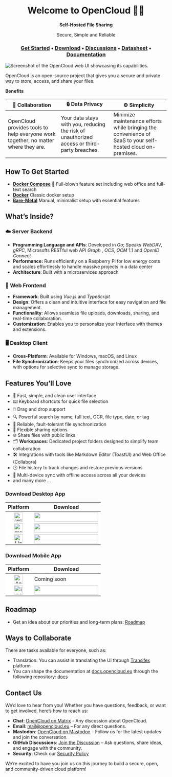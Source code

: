 <h1 align="center">Welcome to OpenCloud 👋🏼</h1>

<p align="center"><strong>Self-Hosted File Sharing</strong></p>
<p align="center">Secure, Simple and Reliable</p>

<h3 align="center">
  <b><a target="_blank" href="https://docs.opencloud.eu/docs/admin/getting-started/container/docker-compose-local">Get Started</a></b>
  •
  <a href="https://github.com/opencloud-eu/.github/edit/main/profile/README.md#download-desktop-app">Download</a>
  •
  <a href="https://github.com/orgs/opencloud-eu/discussions">Discussions</a>
  •
  <a href="https://docs.opencloud.eu/docs/admin/welcome/datasheet">Datasheet</a>
  •
  <a href="https://docs.opencloud.eu/">Documentation</a>
  </h3>

![Screenshot of the OpenCloud web UI showcasing its capabilities.](https://raw.githubusercontent.com/opencloud-eu/.github/refs/heads/main/profile/web-ui-gallery-view-optimized.jpg)

OpenCloud is an open-source project that gives you a secure and private way to store, access, and share your files.

**Benefits**

| 🤝 **Collaboration**               | 🔒 **Data Privacy**              | ⚙️ **Simplicity**                          |
|------------------------------------|----------------------------------|--------------------------------------------|
| OpenCloud provides tools to help everyone work together, no matter where they are. | Your data stays with you, reducing the risk of unauthorized access or third-party breaches. | Minimize maintenance efforts while bringing the convenience of SaaS to your self-hosted cloud on-premises. |


## How To Get Started

- **[Docker Compose](https://docs.opencloud.eu/docs/admin/getting-started/container/docker-compose-local)** 🌟 Full-blown feature set including web office and full-text search 
- **[Docker](https://docs.opencloud.eu/docs/admin/getting-started/container/docker)** Classic docker setup 
- **[Bare-Metal](https://docs.opencloud.eu/docs/admin/getting-started/other/bare-metal)** Manual, minimalist setup with essential features 


## What’s Inside?

### ☁️ Server Backend

- **Programming Language and APIs**: Developed in _Go_; Speaks _WebDAV_, _gRPC_, Microsofts RESTful web API _Graph_ , _OCS_, _OCM_ 1.1 and _OpenID Connect_  
- **Performance:** Runs efficiently on a Raspberry Pi for low energy costs and scales effortlessly to handle massive projects in a data center
- **Architecture**: Built with a microservices approach


### 🐻 Web Frontend

- **Framework**: Built using _Vue.js_ and _TypeScript_
- **Design**: Offers a clean and intuitive interface for easy navigation and file management.
- **Functionality**: Allows seamless file uploads, downloads, sharing, and real-time collaboration.
- **Customization**: Enables you to personalize your Interface  with themes and extensions.

### 🖥️ Desktop Client

- **Cross-Platform**: Available for Windows, macOS, and Linux
- **File Synchronization**: Keeps your files synchronized across devices, with options for selective sync to manage storage.

## Features You’ll Love

- 🚀 Fast, simple, and clean user interface  
- ⌨️ Keyboard shortcuts for quick file selection  
- 🖱️ Drag and drop support
- 🔍 Powerful search by name, full text, OCR, file type, date, or tag 
- 🔄 Reliable, fault-tolerant file synchronization  
- 🔗 Flexible sharing options  
- 🌐 Share files with public links  
- 🗂️ **Workspaces**: Dedicated project folders designed to simplify team collaboration
- 🛠️ Integrations with tools like Markdown Editor (ToastUI) and Web Office (Collabora)  
- 🕒 File history to track changes and restore previous versions  
- 📱 Multi-device sync with offline access across all your devices  
- and many more ...

### Download Desktop App

<table>
  <thead>
    <tr>
      <th>Platform</th>
      <th>Download</th>
    </tr>
  </thead>
  <tbody>
    <tr>
      <td align="center" style="background-color:#ffffff;">
        <img src="https://img.icons8.com/?size=100&id=108792&format=png&color=000000" alt="Windows" style="height:28px"/>
      </td>
      <td align="left" style="background-color:#ffffff;">
        <a target="_blank" href="https://apps.microsoft.com/detail/9pbx43hcmldq?mode=direct">
          <img src="https://img.shields.io/badge/Download-Microsoft_Store-20434f?style=for-the-badge&logo=microsoft&logoColor=ffffff&labelColor=20434f&color=20434f&label=Download" style="width:200px;height:28px;"/>
        </a><br/>
      </td>
    </tr>
    <tr>
      <td align="center" style="background-color:#ffffff;">
        <img src="https://img.icons8.com/?size=100&id=48112&format=png&color=000000" alt="macOS" style="height:28px"/>
      </td>
      <td align="left" style="background-color:#ffffff;">
        <a href="https://github.com/opencloud-eu/desktop/releases/download/v2.0.0/OpenCloud_Desktop-v2.0.0-macos-clang-arm64.pkg">
          <img src="https://img.shields.io/badge/Download-pkg-20434f?style=for-the-badge&logo=apple&logoColor=ffffff&labelColor=20434f&color=20434f&label=Download" style="width:200px;height:28px;"/>
        </a><br/>
      </td>
    </tr>
    <tr>
      <td align="center" style="background-color:#ffffff;">
        <img src="https://img.icons8.com/?size=100&id=17842&format=png&color=000000" alt="Linux" style="height:28px"/>
      </td>
      <td align="left" style="background-color:#ffffff;">
        <a target="_blank" href="https://github.com/opencloud-eu/desktop/releases/download/v2.0.0/OpenCloud_Desktop-v2.0.0-linux-gcc-x86_64.AppImage">
          <img src="https://img.shields.io/badge/Download-AppImage-20434f?style=for-the-badge&logo=linux&logoColor=ffffff&labelColor=20434f&color=20434f&label=Download" style="width:200px;height:28px;"/>
        </a><br/>
      </td>
    </tr>
  </tbody>
</table>

### Download Mobile App

<table>
  <thead>
    <tr>
      <th>Platform</th>
      <th>Download</th>
    </tr>
  </thead>
  <tbody>
    <tr>
      <td align="center" style="background-color:#ffffff;">
        <img src="https://img.icons8.com/?size=100&id=17836&format=png&color=000000" alt="Android" style="height:28px"/>
      </td>
      <td align="left" style="background-color:#ffffff;">
Coming soon
        <!-- <a href="#">
          <img target="_blank" src="https://img.shields.io/badge/Download-Play_Store-20434f?style=for-the-badge&logo=google-play&logoColor=ffffff&labelColor=20434f&color=20434f&label=Download" style="width:200px;height:28px;"/>
        </a> -->
<br/>
      </td>
    </tr>
    <tr>
      <td align="center" style="background-color:#ffffff;">
        <img src="https://img.icons8.com/?size=100&id=79089&format=png&color=000000" alt="iOS" style="height:28px"/>
      </td>
      <td align="left" style="background-color:#ffffff;">
        <a target="_blank" href="https://apps.apple.com/de/app/id6743121005">
          <img src="https://img.shields.io/badge/Download-App_Store-20434f?style=for-the-badge&logo=appstore&logoColor=ffffff&labelColor=20434f&color=20434f&label=Download" style="width:200px;height:28px;"/>
        </a><br/>
      </td>
    </tr>
  </tbody>
</table>





## Roadmap
- Get an idea about our priorities and long-term plans: [Roadmap](https://opencloud.eu/roadmap)

## Ways to Collaborate

There are tasks available for everyone, such as:
- Translation: You can assist in translating the UI through [Transifex](https://explore.transifex.com/opencloud-eu/opencloud-eu/) platform
- You can shape the documentation at [docs.opencloud.eu](https://docs.opencloud.eu/docs/user/intro) through the following repository: [docs](https://github.com/opencloud-eu/docs)


## Contact Us

We’d love to hear from you! Whether you have questions, feedback, or want to get involved, here’s how to reach us:

- **Chat**: [OpenCloud on Matrix](https://matrix.to/#/#opencloud:matrix.org) - Any discussion about OpenCloud.
- **Email**: [mail@opencloud.eu](mailto:mail@opencloud.eu) – For any direct questions.
- **Mastodon**: [OpenCloud on Mastodon](https://social.opencloud.eu/@OpenCloud) – Follow us for the latest updates and join the conversation.
- **GitHub Discussions**: [Join the Discussion](https://github.com/orgs/opencloud-eu/discussions) – Ask questions, share ideas, and engage with the community.
- **Security**: Check our [Security Policy](SECURITY.md)

We’re excited to have you join us on this journey to build a secure, open, and community-driven cloud platform!
